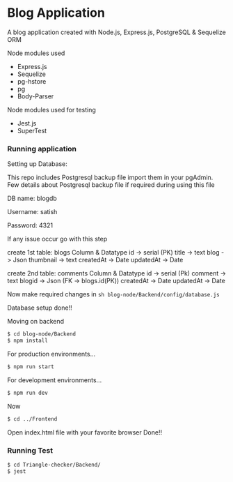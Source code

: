 # Blog Application

A blog application created with Node.js, Express.js, PostgreSQL & Sequelize ORM

Node modules used
  - Express.js
  - Sequelize 
  - pg-hstore
  - pg
  - Body-Parser

Node modules used for testing
  - Jest.js
  - SuperTest

### Running application

Setting up Database:

This repo includes Postgresql backup file import them in your pgAdmin. Few details about Postgresql backup file if required during using this file

DB name: blogdb

Username: satish

Password: 4321


If any issue occur go with this step

create 1st table: blogs
Column & Datatype
id -> serial (PK)
title -> text
blog -> Json
thumbnail -> text
createdAt -> Date
updatedAt -> Date

create 2nd table: comments
Column & Datatype
id -> serial (Pk)
comment -> text
blogid -> Json (FK -> blogs.id(PK))
createdAt -> Date
updatedAt -> Date

Now make required changes in ```sh blog-node/Backend/config/database.js  ```

Database setup done!!

Moving on backend

```sh
$ cd blog-node/Backend
$ npm install
```

For production environments...

```sh
$ npm run start
```

For development environments...

```sh
$ npm run dev
```
Now
```sh
$ cd ../Frontend
```
Open index.html file with your favorite browser
Done!!

### Running Test

```sh
$ cd Triangle-checker/Backend/
$ jest
```
